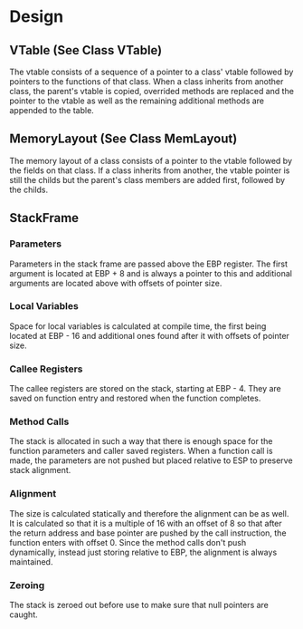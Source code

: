# Design


## VTable (See Class VTable)

The vtable consists of a sequence of a pointer to a class' vtable followed by pointers to the functions of that class. When a class inherits from another class, the parent's vtable is copied, overrided methods are replaced and the pointer to the vtable as well as the remaining additional methods are appended to the table.

## MemoryLayout (See Class MemLayout)

The memory layout of a class consists of a pointer to the vtable followed by the fields on that class. If a class inherits from another, the vtable pointer is still the childs but the parent's class members are added first, followed by the childs.

## StackFrame

### Parameters
Parameters in the stack frame are passed above the EBP register. The first argument is located at EBP + 8 and is always a pointer to this and additional arguments are located above with offsets of pointer size.

### Local Variables
Space for local variables is calculated at compile time, the first being located at EBP - 16 and additional ones found after it with offsets of pointer size.

### Callee Registers
The callee registers are stored on the stack, starting at EBP - 4. They are saved on function entry and restored when the function completes.

### Method Calls
The stack is allocated in such a way that there is enough space for the function parameters and caller saved registers. When a function call is made, the parameters are not pushed but placed relative to ESP to preserve stack alignment. 

### Alignment
The size is calculated statically and therefore the alignment can be as well. It is calculated so that it is a multiple of 16 with an offset of 8 so that after the return address and base pointer are pushed by the call instruction, the function enters with offset 0. Since the method calls don't push dynamically, instead just storing relative to EBP, the alignment is always maintained.

### Zeroing
The stack is zeroed out before use to make sure that null pointers are caught.
